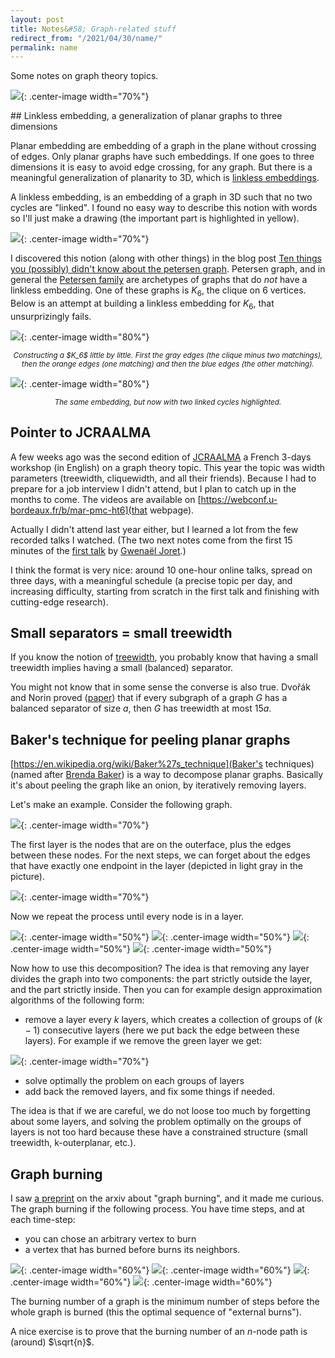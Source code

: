 ```yaml
---
layout: post
title: Notes&#58; Graph-related stuff
redirect_from: "/2021/04/30/name/"
permalink: name
---
```


Some notes on graph theory topics.

![](../assets/xxxxxxxxxxx.jpg){: .center-image width="70%"}

## Linkless embedding, a generalization of planar graphs to three dimensions

Planar embedding are embedding of a graph in the plane without crossing of 
edges.
Only planar graphs have such embeddings.
If one goes to three dimensions it is easy to avoid edge crossing, for any 
graph. 
But there is a meaningful generalization of planarity to 3D, which is 
[linkless embeddings](https://en.wikipedia.org/wiki/Linkless_embedding).

A linkless embedding, is an embedding of a graph in 3D such that no two 
cycles are "linked". I found no easy way to describe this notion with words
so I'll just make a drawing (the important part is highlighted in yellow).

![](../assets/linked-cycle.png){: .center-image width="70%"}

I discovered this notion (along with other things) in the blog post
[Ten things you (possibly) didn't know about the petersen graph](https://cp4space.wordpress.com/2013/09/06/ten-things-you-possibly-didnt-know-about-the-petersen-graph/). 
Petersen graph, and in general the 
[Petersen family](https://en.wikipedia.org/wiki/Petersen_family) are 
archetypes of graphs that do *not* have a linkless embedding. 
One of these graphs is $K_6$, the clique on 6 vertices. 
Below is an attempt at building a linkless embedding for $K_6$, that 
unsurprizingly fails.

![](../assets/K6-construction){: .center-image width="80%"}
<p align="center"><small><i>
Constructing a $K_6$ little by little. First the gray edges (the clique 
minus two matchings), then the orange edges (one matching) and then the 
blue edges (the other matching).
</i></small></p>

![](../assets/K6-linked){: .center-image width="80%"}
<p align="center"><small><i>
The same embedding, but now with two linked cycles highlighted.
</i></small></p>


## Pointer to JCRAALMA

A few weeks ago was the second edition of 
[JCRAALMA](https://www.lirmm.fr/~goncalves/pmwiki/index.php?n=Main.HomePage)
a French 3-days workshop (in English) on a graph theory topic. This 
year the topic was width parameters (treewidth, cliquewidth, and all their 
friends). 
Because I had to prepare for a job interview I didn't attend, but I plan 
to catch up in the months to come. The videos are available on
[https://webconf.u-bordeaux.fr/b/mar-pmc-ht6](that webpage).

Actually I didn't attend last year either, but I learned a lot from the few 
recorded talks I watched. (The two next notes come from the first 15 minutes
of the [first talk](https://visio.u-bordeaux.fr/playback/presentation/2.0/playback.html?meetingId=2f0650b79e14fde9ea24e2530b31c59a0ced0d87-1590392967834) by 
[Gwenaël Joret](https://gjoret.be/).)

I think the format is very nice: around 10 one-hour online talks, spread 
on three days, with a meaningful schedule (a precise topic per day, and 
increasing difficulty, starting from scratch in the first talk and finishing 
with cutting-edge research). 

## Small separators = small treewidth

If you know the notion of 
[treewidth](https://en.wikipedia.org/wiki/Treewidth), you 
probably know that having a small treewidth implies having a small (balanced) 
separator.

You might not know that in some sense the converse is also true. 
Dvořák and Norin proved ([paper](https://arxiv.org/pdf/1408.3869.pdf)) that
if every subgraph of a graph $G$ has a balanced separator of size $a$, then 
$G$ has treewidth at most $15a$. 

## Baker's technique for peeling planar graphs

[https://en.wikipedia.org/wiki/Baker%27s_technique](Baker's techniques) 
(named after [Brenda Baker](https://en.wikipedia.org/wiki/Brenda_Baker)) is
a way to decompose planar graphs. Basically it's about peeling the graph 
like an onion, by iteratively removing layers.

Let's make an example. Consider the following graph.

![](../assets/baker-technique-1.png){: .center-image width="70%"}

The first layer is the nodes that are on the outerface, plus the edges 
between these nodes. For the next steps, we can forget about the edges that 
have exactly one endpoint in the layer (depicted in light gray in the picture).

![](../assets/baker-technique-2.png){: .center-image width="70%"}

Now we repeat the process until every node is in a layer.

![](../assets/baker-technique-3.png){: .center-image width="50%"}
![](../assets/baker-technique-4.png){: .center-image width="50%"}
![](../assets/baker-technique-5.png){: .center-image width="50%"}
![](../assets/baker-technique-6.png){: .center-image width="50%"}

Now how to use this decomposition? The idea is that removing any layer 
divides the graph into two components: the part strictly outside the layer, 
and the part strictly inside. Then you can for example design approximation
algorithms of the following form: 

* remove a layer every $k$ layers, which creates a collection of groups of 
$(k-1)$ consecutive layers (here we put back the edge between these layers).
For example if we remove the green layer we get:

![](../assets/baker-technique-7.png){: .center-image width="70%"}

* solve optimally the problem on each groups of layers
* add back the removed layers, and fix some things if needed.

The idea is that if we are careful, we do not loose too much by forgetting
about some layers, and solving the problem optimally on the groups of 
layers is not too hard because these have a constrained 
structure (small treewidth, k-outerplanar, etc.). 


## Graph burning 

I saw [a preprint](https://arxiv.org/pdf/2003.07746.pdf) on the arxiv about 
"graph burning", and it made me curious. The graph burning if the following 
process. You have time steps, and at each time-step:

* you can chose an arbitrary vertex to burn
* a vertex that has burned before burns its neighbors. 

![](../assets/graph-burning-1.png){: .center-image width="60%"}
![](../assets/graph-burning-2.png){: .center-image width="60%"}
![](../assets/graph-burning-3.png){: .center-image width="60%"}
![](../assets/graph-burning-4.png){: .center-image width="60%"}

The burning number of a graph is the minimum number of steps before the 
whole graph is burned (this the optimal sequence of "external burns").

A nice exercise is to prove that the burning number of an $n$-node path is 
(around) $\sqrt{n}$.


